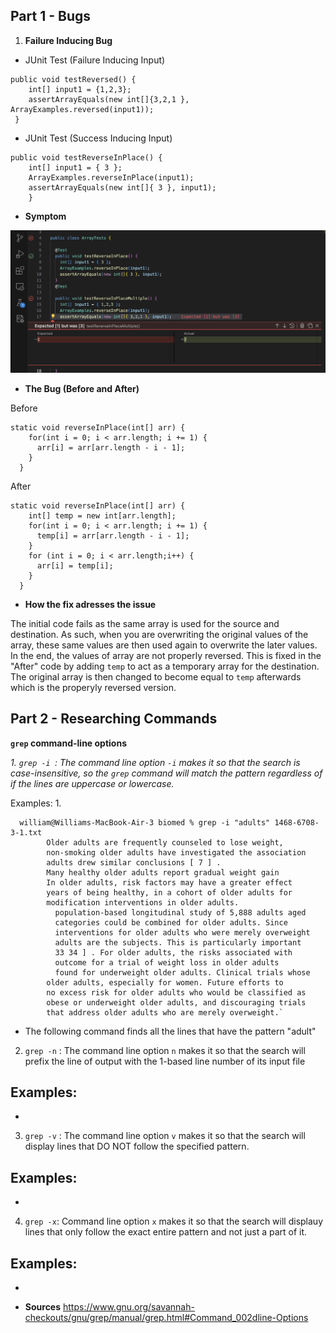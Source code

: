 ## Part 1 - Bugs
1. **Failure Inducing Bug**
   
- JUnit Test (Failure Inducing Input)
```
public void testReversed() {
    int[] input1 = {1,2,3};
    assertArrayEquals(new int[]{3,2,1 }, ArrayExamples.reversed(input1));
 }
```
- JUnit Test (Success Inducing Input)
```
public void testReverseInPlace() {
    int[] input1 = { 3 };
    ArrayExamples.reverseInPlace(input1);
    assertArrayEquals(new int[]{ 3 }, input1);
	}
```
- **Symptom**

![Image](/More_Images/Symptom.png)

- **The Bug (Before and After)**
  
Before
```
static void reverseInPlace(int[] arr) {
    for(int i = 0; i < arr.length; i += 1) {
      arr[i] = arr[arr.length - i - 1];
    }
  }
```
After
```
static void reverseInPlace(int[] arr) {
    int[] temp = new int[arr.length];
    for(int i = 0; i < arr.length; i += 1) {
      temp[i] = arr[arr.length - i - 1];
    }
    for (int i = 0; i < arr.length;i++) {
      arr[i] = temp[i];
    }
  }
```
- **How the fix adresses the issue**

The initial code fails as the same array is used for the source and destination. As such, when you are overwriting the original values of the array, these same values are then used again to overwrite the later values. In the end, the values of array are not properly reversed. This is fixed in the "After" code by adding `temp` to act as a temporary array for the destination. The original array is then changed to become equal to `temp` afterwards which is the properyly reversed version.

## Part 2 - Researching Commands 
**`grep` command-line options**

*1. `grep -i `: The command line option `-i` makes it so that the search is case-insensitive, so the `grep` command will match the pattern regardless of if the lines are uppercase or lowercase.*

Examples:
1.
```
  william@Williams-MacBook-Air-3 biomed % grep -i "adults" 1468-6708-3-1.txt
        Older adults are frequently counseled to lose weight,
        non-smoking older adults have investigated the association
        adults drew similar conclusions [ 7 ] .
        Many healthy older adults report gradual weight gain
        In older adults, risk factors may have a greater effect
        years of being healthy, in a cohort of older adults for
        modification interventions in older adults.
          population-based longitudinal study of 5,888 adults aged
          categories could be combined for older adults. Since
          interventions for older adults who were merely overweight
          adults are the subjects. This is particularly important
          33 34 ] . For older adults, the risks associated with
          outcome for a trial of weight loss in older adults
          found for underweight older adults. Clinical trials whose
        older adults, especially for women. Future efforts to
        no excess risk for older adults who would be classified as
        obese or underweight older adults, and discouraging trials
        that address older adults who are merely overweight.`
```
- The following command finds all the lines that have the pattern "adult" 
   
2. `grep -n` : The command line option `n` makes it so that the search will prefix the line of output with the 1-based line number of its input file

Examples:
- 
-

3. `grep -v` : The command line option `v` makes it so that the search will display lines that DO NOT follow the specified pattern.

Examples:
- 
-

4. `grep -x`: Command line option `x` makes it so that the search will displauy lines that only follow the exact entire pattern and not just a part of it.

Examples:
- 
-

- **Sources**
https://www.gnu.org/savannah-checkouts/gnu/grep/manual/grep.html#Command_002dline-Options


